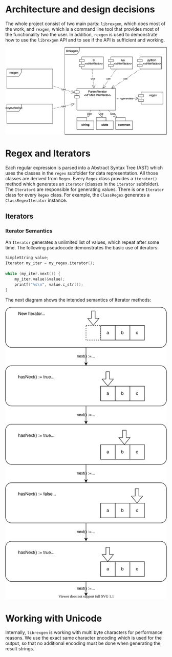 # Architecture and design decisions

The whole project consist of two main parts: `librexgen`, which does most of the work, and `rexgen`, which is a command line tool that provides most of the functionality two the user. In addition, `rexgen` is used to demonstrate how to use the `librexgen` API and to see if the API is sufficient and working.

![Context diagram](context.png)

# Regex and Iterators

Each regular expression is parsed into a Abstract Syntax Tree (AST) which uses the classes in the `regex` subfolder for data representation. All those classes are derived from `Regex`. Every `Regex` class provides a `iterator()` method which generates an `Iterator` (classes in the `iterator` subfolder). The `Iterator`s are responsible for generating values. There is one `Iterator`  class for every `Regex` class. For example, the `ClassRegex` generates a `ClassRegexIterator` instance.

## Iterators

### Iterator Semantics

An `Iterator` generates a unlimited list of values, which repeat after some time. The following pseudocode demonstrates the basic use of iterators:

```C++
SimpleString value;
Iterator my_iter = my_regex.iterator();

while (my_iter.next()) {
    my_iter.value(&value);
    printf("%s\n", value.c_str());
}
```

The next diagram shows the intended semantics of Iterator methods:

![Iterator semantics](iterator.drawio.svg)

# Working with Unicode

Internally, `librexgen` is working with multi byte characters for performance reasons. We use the exact same character encoding which is used for the output, so that no additional encoding must be done when generating the result strings.